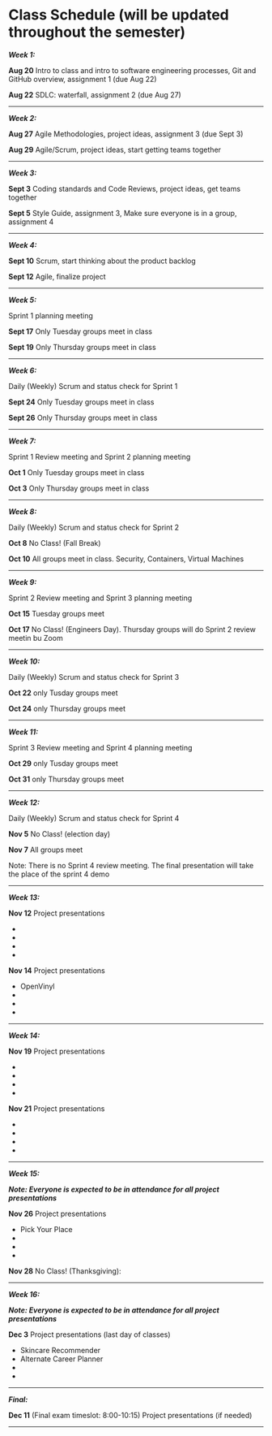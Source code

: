 
# Class Schedule (will be updated throughout the semester)

***Week 1:***

**Aug 20** Intro to class and intro to software engineering processes, Git and GitHub overview, assignment 1 (due Aug 22)

**Aug 22** SDLC: waterfall, assignment 2 (due Aug 27)

---
***Week 2:***

**Aug 27** Agile Methodologies, project ideas, assignment 3 (due Sept 3)

**Aug 29** Agile/Scrum, project ideas, start getting teams together

---
***Week 3:***

**Sept 3** Coding standards and Code Reviews, project ideas, get teams together

**Sept 5** Style Guide, assignment 3, Make sure everyone is in a group, assignment 4 

---
***Week 4:***

**Sept 10** Scrum, start thinking about the product backlog

**Sept 12** Agile, finalize project

---
***Week 5:*** 

Sprint 1 planning meeting

**Sept 17** Only Tuesday groups meet in class

**Sept 19** Only Thursday groups meet in class

---
***Week 6:***

Daily (Weekly) Scrum and status check for Sprint 1

**Sept 24** Only Tuesday groups meet in class

**Sept 26** Only Thursday groups meet in class

---

***Week 7:***

Sprint 1 Review meeting and Sprint 2 planning meeting

**Oct 1** Only Tuesday groups meet in class

**Oct 3** Only Thursday groups meet in class

---
***Week 8:***

Daily (Weekly) Scrum and status check for Sprint 2

**Oct 8** No Class! (Fall Break)

**Oct 10** All groups meet in class. Security, Containers, Virtual Machines

---
***Week 9:***

Sprint 2 Review meeting and Sprint 3 planning meeting

**Oct 15** Tuesday groups meet

**Oct 17**  No Class! (Engineers Day). Thursday groups will do Sprint 2 review meetin bu Zoom

---
***Week 10:***

Daily (Weekly) Scrum and status check for Sprint 3

**Oct 22** only Tusday groups meet

**Oct 24** only Thursday groups meet

---
***Week 11:***

Sprint 3 Review meeting and Sprint 4 planning meeting

**Oct 29** only Tusday groups meet

**Oct 31** only Thursday groups meet

---
***Week 12:***

Daily (Weekly) Scrum and status check for Sprint 4

**Nov 5**  No Class! (election day)

**Nov 7**  All groups meet

Note: There is no Sprint 4 review meeting. The final presentation will take the place of the sprint 4 demo

---
***Week 13:***

**Nov 12**  Project presentations

- 
- 
- 
- 

**Nov 14** Project presentations

- OpenVinyl
- 
- 
- 

---
***Week 14:***

**Nov 19** Project presentations

- 
- 
- 
- 

**Nov 21** Project presentations

- 
- 
- 
- 

---
***Week 15:***

***Note: Everyone is expected to be in attendance for all project presentations***

**Nov 26**  Project presentations

- Pick Your Place
- 
- 
- 

**Nov 28** No Class! (Thanksgiving):

---
***Week 16:***

***Note: Everyone is expected to be in attendance for all project presentations***

**Dec 3** Project presentations (last day of classes)

- Skincare Recommender
- Alternate Career Planner
- 
- 


---
***Final:***

**Dec 11** (Final exam timeslot: 8:00-10:15) Project presentations (if needed)


---
